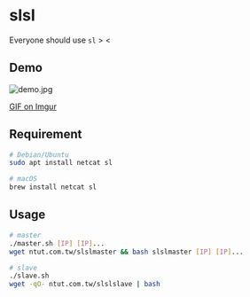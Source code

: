 # slsl
Everyone should use `sl` > &lt;

## Demo

![demo.jpg](https://i.imgur.com/gFEgB8m.jpg)

[GIF on Imgur](https://i.imgur.com/F2HpMqy.gif)

## Requirement

```sh
# Debian/Ubuntu
sudo apt install netcat sl

# macOS
brew install netcat sl
```

## Usage

```sh
# master
./master.sh [IP] [IP]...
wget ntut.com.tw/slslmaster && bash slslmaster [IP] [IP]...

# slave
./slave.sh
wget -qO- ntut.com.tw/slslslave | bash
```
